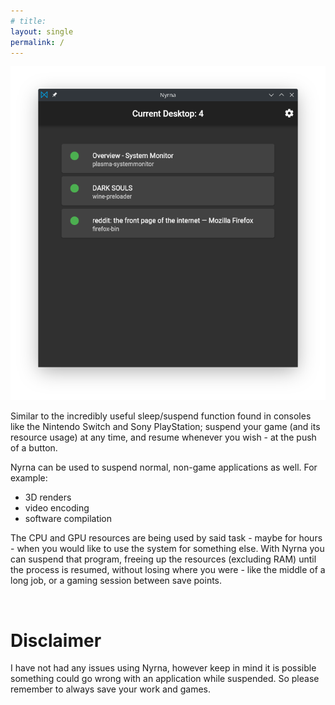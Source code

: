```yaml
---
# title: 
layout: single
permalink: /
---
```


![Nyrna Interface](assets/images/nyrna-window.png)

Similar to the incredibly useful sleep/suspend function found in consoles like the Nintendo Switch and Sony PlayStation; suspend your game (and its resource usage) at any time, and resume whenever you wish - at the push of a button.

Nyrna can be used to suspend normal, non-game applications as well. For example:

- 3D renders
- video encoding
- software compilation

The CPU and GPU resources are being used by said task - maybe for hours - when
you would like to use the system for something else. With Nyrna you can suspend
that program,
freeing up the resources (excluding RAM) until the process is resumed,
without losing where you were - like the middle of a long job, or a gaming session
between save points.


<br>


# Disclaimer

I have not had any issues using Nyrna, however keep in mind it is possible
something could go wrong with an application while suspended. So please remember to always save
your work and games.


<br>

